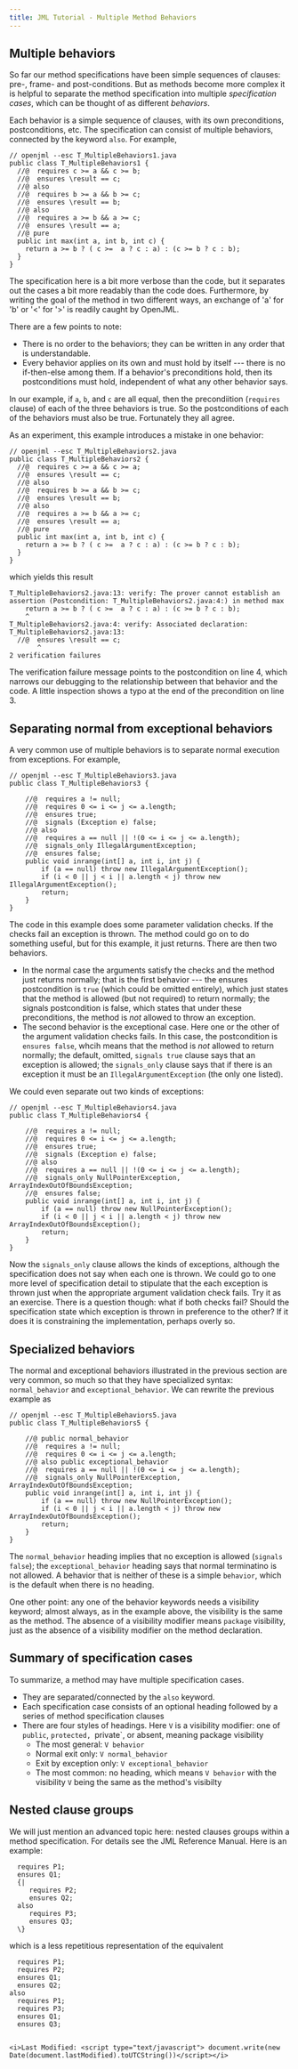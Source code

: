 ```yaml
---
title: JML Tutorial - Multiple Method Behaviors
---
```


## Multiple behaviors

So far our method specifications have been simple sequences of clauses: pre-, frame- and post-conditions.
But as methods become more complex it is helpful to separate the method specification into multiple 
 _specification cases_, which can be thought of as different _behaviors_.

Each behavior is a simple sequence of clauses, with its own preconditions, postconditions, etc.
The specification can consist of multiple behaviors, connected by the keyword `also`.
For example,
```
// openjml --esc T_MultipleBehaviors1.java
public class T_MultipleBehaviors1 {
  //@  requires c >= a && c >= b;
  //@  ensures \result == c;
  //@ also
  //@  requires b >= a && b >= c;
  //@  ensures \result == b;
  //@ also
  //@  requires a >= b && a >= c;
  //@  ensures \result == a;
  //@ pure
  public int max(int a, int b, int c) {
    return a >= b ? ( c >=  a ? c : a) : (c >= b ? c : b);
  }
}
```
The specification here is a bit more verbose than the code, but it separates out the cases a bit more readably than the code does.
Furthermore, by writing the goal of the method in two different ways, an exchange of 'a' for 'b' or '<' for '>' is readily caught by OpenJML.

There are a few points to note:
* There is no order to the behaviors; they can be written in any order that is understandable.
* Every behavior applies on its own and must hold by itself --- there is no if-then-else  among them. If a behavior's preconditions hold,
then its postconditions must hold, independent of what any other behavior says.

In our example, if `a`, `b`, and `c` are all equal, then the precondiition (`requires` clause) of each of the three behaviors is true.
So the postconditions of each of the behaviors must also be true.  Fortunately they all agree.

As an experiment, this example introduces a mistake in one behavior:
```
// openjml --esc T_MultipleBehaviors2.java
public class T_MultipleBehaviors2 {
  //@  requires c >= a && c >= a;
  //@  ensures \result == c;
  //@ also
  //@  requires b >= a && b >= c;
  //@  ensures \result == b;
  //@ also
  //@  requires a >= b && a >= c;
  //@  ensures \result == a;
  //@ pure
  public int max(int a, int b, int c) {
    return a >= b ? ( c >=  a ? c : a) : (c >= b ? c : b);
  }
}
```
which yields this result
```
T_MultipleBehaviors2.java:13: verify: The prover cannot establish an assertion (Postcondition: T_MultipleBehaviors2.java:4:) in method max
    return a >= b ? ( c >=  a ? c : a) : (c >= b ? c : b);
    ^
T_MultipleBehaviors2.java:4: verify: Associated declaration: T_MultipleBehaviors2.java:13:
  //@  ensures \result == c;
       ^
2 verification failures
```
The verification failure message points to the postcondition on line 4, which narrows our debugging to the relationship between
that behavior and the code. A little inspection shows a typo at the end of the precondition on line 3.

## Separating normal from exceptional behaviors

A very common use of multiple behaviors is to separate normal execution from exceptions. For example,
```
// openjml --esc T_MultipleBehaviors3.java
public class T_MultipleBehaviors3 {

    //@  requires a != null;
    //@  requires 0 <= i <= j <= a.length;
    //@  ensures true;
    //@  signals (Exception e) false;
    //@ also
    //@  requires a == null || !(0 <= i <= j <= a.length);
    //@  signals_only IllegalArgumentException;
    //@  ensures false;
    public void inrange(int[] a, int i, int j) { 
        if (a == null) throw new IllegalArgumentException();
        if (i < 0 || j < i || a.length < j) throw new IllegalArgumentException();
        return;
    }
}
```
The code in this example does some parameter validation checks. If the checks fail an exception is thrown.
The method could go on to do something useful, but for this example, it just returns.
There are then two behaviors. 
* In the normal case the arguments satisfy the checks and the method just returns normally;
that is the first behavior --- the ensures postcondition is `true` (which could be omitted entirely), which just states that
the method is allowed (but not required) to return normally; the signals postcondition is false, which states that under
these preconditions, the method is _not_ allowed to throw an exception.
* The second behavior is the exceptional case. Here one or the other of the argument validation checks fails. In this case, the postcondition is `ensures false`, whcih means that the method is _not_ allowed to return normally; the default, omitted, `signals true` clause says that an exception is allowed; the `signals_only` clause says that if there is an exception it must be an `IllegalArgumentException` (the only one listed).

We could even separate out two kinds of exceptions:
```
// openjml --esc T_MultipleBehaviors4.java
public class T_MultipleBehaviors4 {

    //@  requires a != null;
    //@  requires 0 <= i <= j <= a.length;
    //@  ensures true;
    //@  signals (Exception e) false;
    //@ also
    //@  requires a == null || !(0 <= i <= j <= a.length);
    //@  signals_only NullPointerException, ArrayIndexOutOfBoundsException;
    //@  ensures false;
    public void inrange(int[] a, int i, int j) { 
        if (a == null) throw new NullPointerException();
        if (i < 0 || j < i || a.length < j) throw new ArrayIndexOutOfBoundsException();
        return;
    }
}
```
Now the `signals_only` clause allows the kinds of exceptions, although the specification does not say when each one is thrown. We could go to one more level of specification detail to stipulate that the each exception is thrown just when the appropriate argument validation check fails. Try it as an exercise. There is a question though: what if both checks fail? Should the specification state which exception is thrown in preference to the other? If it does it is constraining the implementation, perhaps overly so.

## Specialized behaviors

The normal and exceptional behaviors illustrated in the previous section are very common, so much so that they have specialized syntax: `normal_behavior` and `exceptional_behavior`. We can rewrite the previous example as 
```
// openjml --esc T_MultipleBehaviors5.java
public class T_MultipleBehaviors5 {

    //@ public normal_behavior
    //@  requires a != null;
    //@  requires 0 <= i <= j <= a.length;
    //@ also public exceptional_behavior
    //@  requires a == null || !(0 <= i <= j <= a.length);
    //@  signals_only NullPointerException, ArrayIndexOutOfBoundsException;
    public void inrange(int[] a, int i, int j) { 
        if (a == null) throw new NullPointerException();
        if (i < 0 || j < i || a.length < j) throw new ArrayIndexOutOfBoundsException();
        return;
    }
}
```
The `normal_behavior` heading implies that no exception is allowed (`signals false`); the `exceptional_behavior` heading says that normal terminatino is not allowed.
A behavior that is neither of these is a simple `behavior`, which is the default when there is no heading.

One other point: any one of the behavior keywords needs a visibility keyword; almost always, as in the example above, the visibility is the same as the method. The absence of a visibility modifier means `package` visibility, just as the absence of a visibility modifier on the method declaration.

## Summary of specification cases

To summarize, a method may have multiple specification cases. 
* They are separated/connected by the `also` keyword. 
* Each specification case consists of an optional heading followed by a series of method specification clauses
* There are four styles of headings. Here `V` is a visibility modifier: one of `public`, `protected, `private`, or absent, meaning package visibility
  * The most general: `V behavior`
  * Normal exit only: `V normal_behavior`
  * Exit by exception only: `V exceptional_behavior`
  * The most common: no heading, which means `V behavior` with the visibility `V` being the same as the method's visibilty


## Nested clause groups

We will just mention an advanced topic here: nested clauses groups within a method specification. For details see the JML Reference Manual.
Here is an example:
```
  requires P1;
  ensures Q1;
  {|
     requires P2;
     ensures Q2;
  also
     requires P3;
     ensures Q3;
  \}
```
which is a less repetitious representation of the equivalent
```
  requires P1;
  requires P2;
  ensures Q1;
  ensures Q2;
also
  requires P1;
  requires P3;
  ensures Q1;
  ensures Q3;


<i>Last Modified: <script type="text/javascript"> document.write(new Date(document.lastModified).toUTCString())</script></i>
